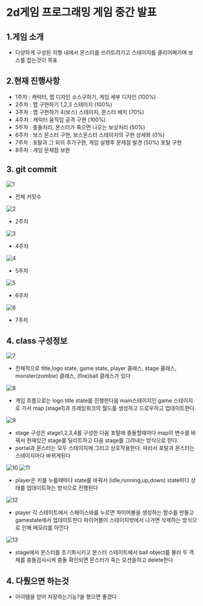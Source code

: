 # 2d게임 프로그래밍 게임 중간 발표
  
## 1.게임 소개
   - 다양하게 구성된 지형 내에서 몬스터를 쓰러트려가고 스테이지를 클리어해가며 보스를 잡는것이 목표   



## 2.현재 진행사항
   - 1주차 : 캐릭터, 맵 디자인 소스구하기, 게임 세부 디자인 (100%)
   - 2주차 : 맵 구현하기 1,2,3 스테이지 (100%)
   - 3주차 : 맵 구현하기 4(보스) 스테이지, 몬스터 배치 (70%)
   - 4주차 : 캐릭터 움직임 공격 구현 (100%)
   - 5주차 : 충돌처리, 몬스터가 죽으면 나오는 보상처리 (50%)
   - 6주차 : 보스 몬스터 구현, 보스몬스터 스테이지의 구현 상세화 (0%)
   - 7주차 : 포탈과 그 외의 추가구현, 게임 실행후 문제점 발견 (50%) 포탈 구현
   - 8주차 : 게임 문제점 보완 
   
   
   
## 3. git commit 
![1](https://github.com/tjun1008/2dgame/blob/master/%EC%88%98%EC%97%85%EB%82%B4%EC%9A%A9/image/2d%20%EC%BB%A4%EB%B0%8B.PNG?raw=true)
   - 전체 커밋수   
   
![2](https://github.com/tjun1008/2dgame/blob/master/%EC%88%98%EC%97%85%EB%82%B4%EC%9A%A9/image/2%EC%A3%BC%EC%B0%A8.PNG?raw=true)
   - 2주차
   
![3](https://github.com/tjun1008/2dgame/blob/master/%EC%88%98%EC%97%85%EB%82%B4%EC%9A%A9/image/4%EC%A3%BC%EC%B0%A8.PNG?raw=true)
   - 4주차 
   
![4](https://github.com/tjun1008/2dgame/blob/master/%EC%88%98%EC%97%85%EB%82%B4%EC%9A%A9/image/5%EC%A3%BC%EC%B0%A8.PNG?raw=true)
   - 5주차
   
![5](https://github.com/tjun1008/2dgame/blob/master/%EC%88%98%EC%97%85%EB%82%B4%EC%9A%A9/image/6%EC%A3%BC%EC%B0%A8.PNG?raw=true)
   - 6주차 
   
![6](https://github.com/tjun1008/2dgame/blob/master/%EC%88%98%EC%97%85%EB%82%B4%EC%9A%A9/image/7%EC%A3%BC%EC%B0%A8.PNG?raw=true)
   - 7주차 
   
   
## 4. class 구성정보

![7](https://github.com/tjun1008/2dgame/blob/master/%EC%88%98%EC%97%85%EB%82%B4%EC%9A%A9/image/2d%20%ED%81%B4%EB%9E%98%EC%8A%A4.PNG?raw=true)
   - 전체적으로 title,logo state, game state, player 클래스, stage 클래스, monster(zombie) 클래스, (fire)ball 클래스가 있다
   
![8](https://github.com/tjun1008/2dgame/blob/master/%EC%88%98%EC%97%85%EB%82%B4%EC%9A%A9/image/%EC%BA%A1%EC%B2%98.PNG?raw=true)
   - 게임 흐름으로는 logo title state를 진행한다음 main스테이지인 game 스테이지로 가서 map (stage1)과 프레임워크의 월드를 생성하고 드로우하고 업데이트한다.
   
![9](https://github.com/tjun1008/2dgame/blob/master/%EC%88%98%EC%97%85%EB%82%B4%EC%9A%A9/image/map1.PNG?raw=true)
   - stage 구성은 stage1,2,3,4를 구성한 다음 포탈에 충돌할때마다 map의 변수를 바꿔서 현재있던 stage를 딜리트하고 다음 stage를 그려내는 방식으로 한다.
   - portal과 몬스터는 모두 스테이지에 그리고 상호작용한다. 따라서 포탈과 몬스터는 스테이지마다 바뀌게된다
   
![10](https://github.com/tjun1008/2dgame/blob/master/%EC%88%98%EC%97%85%EB%82%B4%EC%9A%A9/image/character1.PNG?raw=true)
![11](https://github.com/tjun1008/2dgame/blob/master/%EC%88%98%EC%97%85%EB%82%B4%EC%9A%A9/image/character2.PNG?raw=true)
   - player은 키를 누를때마다 state를 바꿔서 (idle,running,up,down) state마다 상태를 업데이트하는 방식으로 진행된다
   
![12](https://github.com/tjun1008/2dgame/blob/master/%EC%88%98%EC%97%85%EB%82%B4%EC%9A%A9/image/ball1.PNG?raw=true)
   - player 각 스테이트에서 스페이스바를 누르면 파이어볼을 생성하는 함수를 만들고 gamestate에서 업데이트한다 파이어볼이 스테이지밖에서 나가면 삭제하는 방식으로 인해 메모리를 아낀다
   
![13](https://github.com/tjun1008/2dgame/blob/master/%EC%88%98%EC%97%85%EB%82%B4%EC%9A%A9/image/monster1.PNG?raw=true)
   - stage에서 몬스터를 초기화시키고 몬스터 스테이트에서 ball object를 불러 두 객체를 충돌검사시켜 충돌 확인되면 몬스터가 죽는 모션을하고 delete한다  
   

## 4. 다뤘으면 하는것
   - 아이템을 얻어 저장하는기능?을 했으면 좋겠다
   
   
   

   
   
